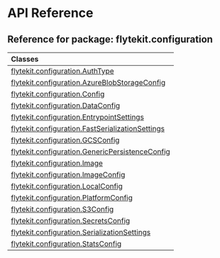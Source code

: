 # API Reference

## Reference for package: flytekit.configuration

| Classes  |
| :------------- |
| [flytekit.configuration.AuthType](flytekit_configuration_authtype) |
| [flytekit.configuration.AzureBlobStorageConfig](flytekit_configuration_azureblobstorageconfig) |
| [flytekit.configuration.Config](flytekit_configuration_config) |
| [flytekit.configuration.DataConfig](flytekit_configuration_dataconfig) |
| [flytekit.configuration.EntrypointSettings](flytekit_configuration_entrypointsettings) |
| [flytekit.configuration.FastSerializationSettings](flytekit_configuration_fastserializationsettings) |
| [flytekit.configuration.GCSConfig](flytekit_configuration_gcsconfig) |
| [flytekit.configuration.GenericPersistenceConfig](flytekit_configuration_genericpersistenceconfig) |
| [flytekit.configuration.Image](flytekit_configuration_image) |
| [flytekit.configuration.ImageConfig](flytekit_configuration_imageconfig) |
| [flytekit.configuration.LocalConfig](flytekit_configuration_localconfig) |
| [flytekit.configuration.PlatformConfig](flytekit_configuration_platformconfig) |
| [flytekit.configuration.S3Config](flytekit_configuration_s3config) |
| [flytekit.configuration.SecretsConfig](flytekit_configuration_secretsconfig) |
| [flytekit.configuration.SerializationSettings](flytekit_configuration_serializationsettings) |
| [flytekit.configuration.StatsConfig](flytekit_configuration_statsconfig) |
